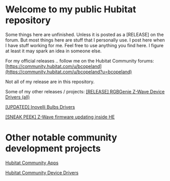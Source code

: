# Welcome to my public Hubitat repository

Some things here are unfinished. Unless it is posted as a [RELEASE] on the forum. But most things here are stuff that I personally use. I post here when I have stuff working for me. Feel free to use anything you find here. I figure at least it may spark an idea in someone else.


For my official releases .. follow me on the Hubitat Community forums: [https://community.hubitat.com/u/bcopeland](https://community.hubitat.com/u/bcopeland?u=bcopeland)

Not all of my release are in this repository. 

Some of my other releases / projects:
[[RELEASE] RGBGenie Z-Wave Device Drivers (all)](https://community.hubitat.com/t/release-rgbgenie-z-wave-device-drivers-all/34999?u=bcopeland)

[[UPDATED] Inovelli Bulbs Drivers](https://community.hubitat.com/t/updated-inovelli-bulbs-drivers/30922?u=bcopeland)

[[SNEAK PEEK] Z-Wave firmware updating inside HE](https://community.hubitat.com/t/sneak-peek-z-wave-firmware-updating-inside-he/35836?u=bcopeland)

# Other notable community development projects

[Hubitat Community Apps](https://community.hubitat.com/t/community-apps/501?u=bcopeland)

[Hubitat Community Device Drivers](https://community.hubitat.com/t/community-device-drivers-aka-compatible-devices-wiki/465?u=bcopeland)

